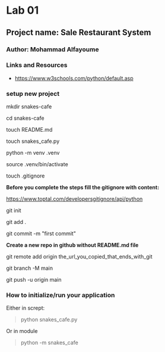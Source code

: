 # Lab 01

## Project name: Sale Restaurant System

### Author: Mohammad Alfayoume

### Links and Resources
* https://www.w3schools.com/python/default.asp

### setup new project

mkdir snakes-cafe

cd snakes-cafe

touch README.md

touch snakes_cafe.py

python -m venv .venv

source .venv/bin/activate

touch .gitignore

**Before you complete the steps fill the gitignore with content:**

https://www.toptal.com/developersgitignore/api/python

git init

git add .

git commit -m "first commit"

**Create a new repo in github without README.md file**

git remote add origin the_url_you_copied_that_ends_with_git

git branch -M main

git push -u origin main

### How to initialize/run your application

Either in scrept:

>python snakes_cafe.py

Or in module

>python -m snakes_cafe
